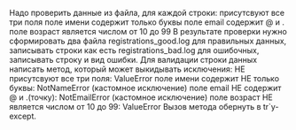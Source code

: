 
Надо проверить данные из файла, для каждой строки:
присутсвуют все три поля
поле имени содержит только буквы
поле email содержит @ и .
поле возраст является числом от 10 до 99
В результате проверки нужно сформировать два файла
registrations_good.log для правильных данных, записывать строки как есть
registrations_bad.log для ошибочных, записывать строку и вид ошибки.
Для валидации строки данных написать метод, который может выкидывать исключения:
НЕ присутсвуют все три поля: ValueError
поле имени содержит НЕ только буквы: NotNameError (кастомное исключение)
поле email НЕ содержит @ и .(точку): NotEmailError (кастомное исключение)
поле возраст НЕ является числом от 10 до 99: ValueError Вызов метода обернуть в tr`y-except.
